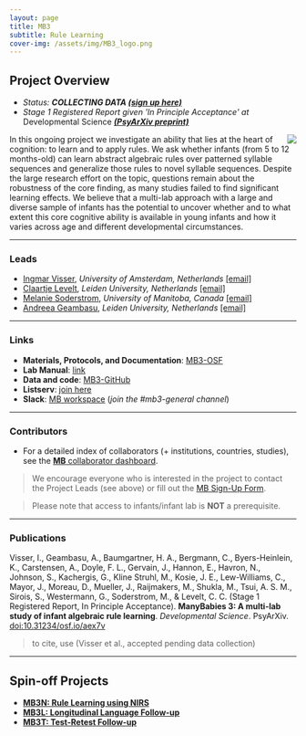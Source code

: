 ```yaml
---
layout: page
title: MB3
subtitle: Rule Learning
cover-img: /assets/img/MB3_logo.png
---
```


## Project Overview

* *Status: **COLLECTING DATA [(sign up here)](https://umanitobapsych.az1.qualtrics.com/jfe/form/SV_4NiYE6jM0399g7r)***
* *Stage 1 Registered Report given 'In Principle Acceptance' at* Developmental Science [***(PsyArXiv preprint)***](https://doi.org/10.31234/osf.io/aex7v)


<img style="float: right;" src="/assets/img/BLL1_300px.jpg">
In this ongoing project we investigate an ability that lies at the heart of cognition: to learn and to apply rules. We ask whether infants (from 5 to 12 months-old) can learn abstract algebraic rules over patterned syllable sequences and generalize those rules to novel syllable sequences. Despite the large research effort on the topic, questions remain about the robustness of the core finding, as many studies failed to find significant learning effects. We believe that a multi-lab approach with a large and diverse sample of infants has the potential to uncover whether and to what extent this core cognitive ability is available in young infants and how it varies across age and different developmental circumstances.

***
### Leads
* [Ingmar Visser](https://www.uva.nl/profiel/v/i/i.visser/i.visser.html?cb), *University of Amsterdam, Netherlands* [[email]](mailto:i.visser@uva.nl) 
* [Claartje Levelt](https://www.universiteitleiden.nl/en/staffmembers/claartje-levelt#tab-1), *Leiden University, Netherlands* [[email]](mailto:c.c.levelt@hum.leidenuniv.nl) 
* [Melanie Soderstrom](https://home.cc.umanitoba.ca/~soderstr/), *University of Manitoba, Canada* [[email]](mailto:M_Soderstrom@umanitoba.ca)
* [Andreea Geambasu](https://www.universiteitleiden.nl/en/staffmembers/andreea-geambasu#tab-1), *Leiden University, Netherlands* [[email]](mailto:a.geambasu@hum.leidenuniv.nl)


***
### Links
* **Materials, Protocols, and Documentation**: [MB3-OSF](https://osf.io/kqu9v/)
* **Lab Manual**: [link](https://docs.google.com/document/d/1b-ZaJpbVzvN_fUApXlZkZiT9jxGUYRhHbAC1qOucufo/edit?usp=sharing)
* **Data and code**: [MB3-GitHub](https://github.com/manybabies/mb3-rules)
* **Listserv**: [join here](https://mailman.stanford.edu/mailman/listinfo/manybabies3)
* **Slack**: [MB workspace](https://join.slack.com/t/manybabies/shared_invite/zt-1frvx4ulh-b7ge7X6DY8Yl4HgBW1xBXQ) (*join the #mb3-general channel*)


***
### Contributors
* For a detailed index of collaborators (+ institutions, countries, studies), see the [**MB** collaborator dashboard](https://manybabies.shinyapps.io/shiny_mb_map/).

> We encourage everyone who is interested in the project to contact the Project Leads (see above) or fill out the [MB Sign-Up Form]({{site.baseurl}}/get_involved/).

> Please note that access to infants/infant lab is **NOT** a prerequisite.


***
### Publications
Visser, I., Geambasu, A., Baumgartner, H. A., Bergmann, C., Byers-Heinlein, K., Carstensen, A., Doyle, F. L., Gervain, J., Hannon, E., Havron, N., Johnson, S., Kachergis, G., Kline Struhl, M., Kosie, J. E., Lew-Williams, C., Mayor, J., Moreau, D., Mueller, J., Raijmakers, M., Shukla, M., Tsui, A. S. M., Sirois, S., Westermann, G., Soderstrom, M., & Levelt, C. C. (Stage 1 Registered Report, In Principle Acceptance). **ManyBabies 3: A multi-lab study of infant algebraic rule learning**. *Developmental Science*. PsyArXiv. [doi:10.31234/osf.io/aex7v](https://doi.org/10.31234/osf.io/aex7v)

> to cite, use (Visser et al., accepted pending data collection)


***
## Spin-off Projects
* [**MB3N: Rule Learning using NIRS**]({{site.baseurl}}/MB3N/)
* [**MB3L: Longitudinal Language Follow-up**]({{site.baseurl}}/MB3L/)
* [**MB3T: Test-Retest Follow-up**]({{site.baseurl}}/MB3T/)

